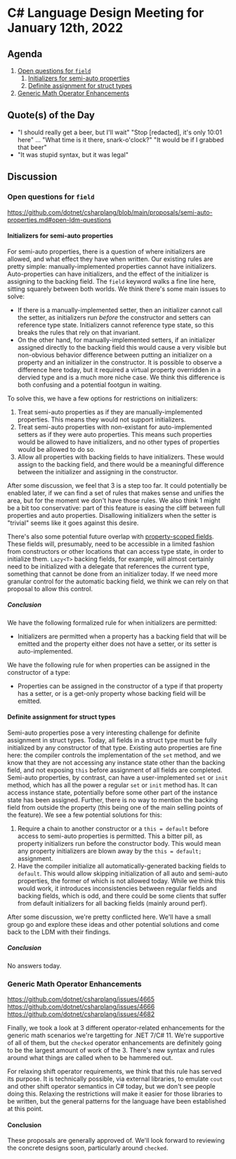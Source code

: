 # C# Language Design Meeting for January 12th, 2022

## Agenda

1. [Open questions for `field`](#open-questions-for-field)
    1. [Initializers for semi-auto properties](#initializers-for-semi-auto-properties)
    2. [Definite assignment for struct types](#definite-assignment-for-struct-types)
2. [Generic Math Operator Enhancements](#generic-math-operator-enhancements)

## Quote(s) of the Day

- "I should really get a beer, but I'll wait" "Stop [redacted], it's only 10:01 here" ... "What time is it there, snark-o'clock?" "It would be if I grabbed that beer"
- "It was stupid syntax, but it was legal"

## Discussion

### Open questions for `field`

https://github.com/dotnet/csharplang/blob/main/proposals/semi-auto-properties.md#open-ldm-questions

#### Initializers for semi-auto properties

For semi-auto properties, there is a question of where initializers are allowed, and what effect they have when written. Our existing rules are pretty simple:
manually-implemented properties cannot have initializers. Auto-properties can have initializers, and the effect of the initializer is assigning to the backing field.
The `field` keyword walks a fine line here, sitting squarely between both worlds. We think there's some main issues to solve:

* If there is a manually-implemented setter, then an initializer cannot call the setter, as initializers run _before_ the constructor and setters can reference
type state. Initializers cannot reference type state, so this breaks the rules that rely on that invariant.
* On the other hand, for manually-implemented setters, if an initializer assigned directly to the backing field this would cause a very visible but non-obvious
behavior difference between putting an initializer on a property and an initializer in the constructor. It is possible to observe a difference here today, but it
required a virtual property overridden in a dervied type and is a much more niche case. We think this difference is both confusing and a potential footgun in waiting.

To solve this, we have a few options for restrictions on initializers:

1. Treat semi-auto properties as if they are manually-implemented properties. This means they would not support initializers.
2. Treat semi-auto properties with non-existant for auto-implemented setters as if they were auto properties. This means such properties would be allowed to have
initializers, and no other types of properties would be allowed to do so.
3. Allow all properties with backing fields to have initializers. These would assign to the backing field, and there would be a meaningful difference between the
initializer and assigning in the constructor.

After some discussion, we feel that 3 is a step too far. It could potentially be enabled later, if we can find a set of rules that makes sense and unifies the area,
but for the moment we don't have those rules. We also think 1 might be a bit too conservative: part of this feature is easing the cliff between full properties and
auto properties. Disallowing initializers when the setter is "trivial" seems like it goes against this desire.

There's also some potential future overlap with [property-scoped fields](https://github.com/dotnet/csharplang/issues/133). These fields will, presumably, need to be
accessible in a limited fashion from constructors or other locations that can access type state, in order to initialize them. `Lazy<T>` backing fields, for example,
will almost certainly need to be initialized with a delegate that references the current type, something that cannot be done from an initializer today. If we need
more granular control for the automatic backing field, we think we can rely on that proposal to allow this control.

##### Conclusion

We have the following formalized rule for when initializers are permitted:

* Initializers are permitted when a property has a backing field that will be emitted and the property either does not have a setter, or its setter is auto-implemented.

We have the following rule for when properties can be assigned in the constructor of a type:

* Properties can be assigned in the constructor of a type if that property has a setter, or is a get-only property whose backing field will be emitted.

#### Definite assignment for struct types

Semi-auto properties pose a very interesting challenge for definite assignment in struct types. Today, all fields in a struct type must be fully initialized by any
constructor of that type. Existing auto properties are fine here: the compiler controls the implementation of the `set` method, and we know that they are not accessing
any instance state other than the backing field, and not exposing `this` before assignment of all fields are completed. Semi-auto properties, by contrast, can have a
user-implemented `set` or `init` method, which has all the power a regular `set` or `init` method has. It can access instance state, potentially before some other part
of the instance state has been assigned. Further, there is no way to mention the backing field from outside the property (this being one of the main selling points of
the feature). We see a few potential solutions for this:

1. Require a chain to another constructor or a `this = default` before access to semi-auto properties is permitted. This a bitter pill, as property initializers run
before the constructor body. This would mean any property initializers are blown away by the `this = default;` assignment.
2. Have the compiler initialize all automatically-generated backing fields to `default`. This would allow skipping initialization of all auto and semi-auto properties,
the former of which is not allowed today. While we think this would work, it introduces inconsistencies between regular fields and backing fields, which is odd, and
there could be some clients that suffer from default initializers for all backing fields (mainly around perf).

After some discussion, we're pretty conflicted here. We'll have a small group go and explore these ideas and other potential solutions and come back to the LDM with
their findings.

##### Conclusion

No answers today.

### Generic Math Operator Enhancements

https://github.com/dotnet/csharplang/issues/4665  
https://github.com/dotnet/csharplang/issues/4666  
https://github.com/dotnet/csharplang/issues/4682

Finally, we took a look at 3 different operator-related enhancements for the generic math scenarios we're targetting for .NET 7/C# 11. We're supportive of all of them,
but the `checked` operator enhancements are definitely going to be the largest amount of work of the 3. There's new syntax and rules around what things are called when
to be hammered out.

For relaxing shift operator requirements, we think that this rule has served its purpose. It is technically possible, via external libraries, to emulate `cout` and other
shift operator semantics in C# today, but we don't see people doing this. Relaxing the restrictions will make it easier for those libraries to be written, but the general
patterns for the language have been established at this point.

#### Conclusion

These proposals are generally approved of. We'll look forward to reviewing the concrete designs soon, particularly around `checked`.
